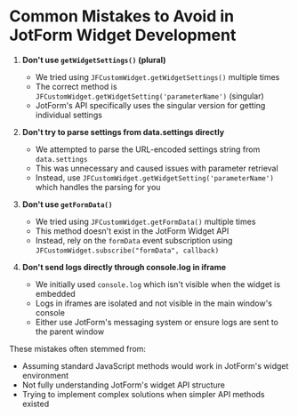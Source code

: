 # Common Mistakes to Avoid in JotForm Widget Development

1. **Don't use `getWidgetSettings()` (plural)**
   - We tried using `JFCustomWidget.getWidgetSettings()` multiple times
   - The correct method is `JFCustomWidget.getWidgetSetting('parameterName')` (singular)
   - JotForm's API specifically uses the singular version for getting individual settings

2. **Don't try to parse settings from data.settings directly**
   - We attempted to parse the URL-encoded settings string from `data.settings`
   - This was unnecessary and caused issues with parameter retrieval
   - Instead, use `JFCustomWidget.getWidgetSetting('parameterName')` which handles the parsing for you

3. **Don't use `getFormData()`**
   - We tried using `JFCustomWidget.getFormData()` multiple times
   - This method doesn't exist in the JotForm Widget API
   - Instead, rely on the `formData` event subscription using `JFCustomWidget.subscribe("formData", callback)`

4. **Don't send logs directly through console.log in iframe**
   - We initially used `console.log` which isn't visible when the widget is embedded
   - Logs in iframes are isolated and not visible in the main window's console
   - Either use JotForm's messaging system or ensure logs are sent to the parent window

These mistakes often stemmed from:
- Assuming standard JavaScript methods would work in JotForm's widget environment
- Not fully understanding JotForm's widget API structure
- Trying to implement complex solutions when simpler API methods existed
